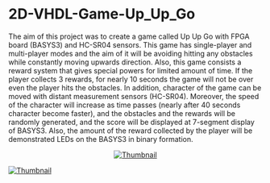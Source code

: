 # 2D-VHDL-Game-Up_Up_Go
The aim of this project was to create a game called Up Up Go with FPGA board (BASYS3) and HC-SR04 sensors. This game has single-player and multi-player modes and the  aim of it will be avoiding hitting any obstacles while constantly moving upwards direction. Also,  this game consists a reward system that gives special powers for limited amount of time. If the  player collects 3 rewards, for nearly 10 seconds the game will not be over even the player hits  the obstacles. In addition, character of the game can be moved with distant measurement sensors (HC-SR04). Moreover, the speed of the character will increase as time passes (nearly after 40  seconds character become faster), and the obstacles and the rewards will be randomly generated,  and the score will be displayed at 7-segment display of BASYS3. Also, the amount of the reward  collected by the player will be demonstrated LEDs on the BASYS3 in binary formation.



<p align="center">
  <a href="https://youtu.be/-uRSIqbaT5I">
    <img src="https://img.youtube.com/vi/-uRSIqbaT5I/0.jpg" alt="Thumbnail">
  </a>
</p>

[![Thumbnail](https://img.youtube.com/vi/-uRSIqbaT5I/0.jpg)](https://youtu.be/-uRSIqbaT5I)




